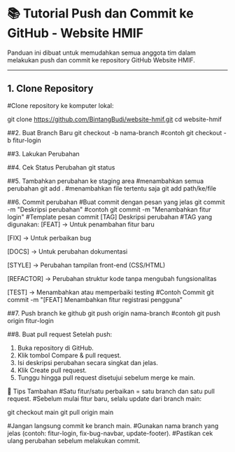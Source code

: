 # 📚 Tutorial Push dan Commit ke GitHub - Website HMIF

Panduan ini dibuat untuk memudahkan semua anggota tim dalam melakukan push dan commit ke repository GitHub Website HMIF.

---

## 1. Clone Repository
#Clone repository ke komputer lokal:

git clone https://github.com/BintangBudi/website-hmif.git
cd website-hmif

##2. Buat Branch Baru
git checkout -b nama-branch
#contoh
git checkout -b fitur-login

##3. Lakukan Perubahan

##4. Cek Status Perubahan
git status

##5. Tambahkan perubahan ke staging area
#menambahkan semua perubahan
git add .
#menambahkan file tertentu saja
git add path/ke/file

##6. Commit perubahan
#Buat commit dengan pesan yang jelas
git commit -m "Deskripsi perubahan"
#contoh
git commit -m "Menambahkan fitur login"
#Template pesan commit
[TAG] Deskripsi perubahan
#TAG yang digunakan:
[FEAT] → Untuk penambahan fitur baru

[FIX] → Untuk perbaikan bug

[DOCS] → Untuk perubahan dokumentasi

[STYLE] → Perubahan tampilan front-end (CSS/HTML)

[REFACTOR] → Perubahan struktur kode tanpa mengubah fungsionalitas

[TEST] → Menambahkan atau memperbaiki testing
#Contoh Commit
git commit -m "[FEAT] Menambahkan fitur registrasi pengguna"

##7. Push branch ke github
git push origin nama-branch
#contoh
git push origin fitur-login

##8. Buat pull request
Setelah push:
1. Buka repository di GitHub.
2. Klik tombol Compare & pull request.
3. Isi deskripsi perubahan secara singkat dan jelas.
4. Klik Create pull request.
5. Tunggu hingga pull request disetujui sebelum merge ke main.

🚀 Tips Tambahan
#Satu fitur/satu perbaikan = satu branch dan satu pull request.
#Sebelum mulai fitur baru, selalu update dari branch main:

git checkout main
git pull origin main

#Jangan langsung commit ke branch main.
#Gunakan nama branch yang jelas (contoh: fitur-login, fix-bug-navbar, update-footer).
#Pastikan cek ulang perubahan sebelum melakukan commit.
